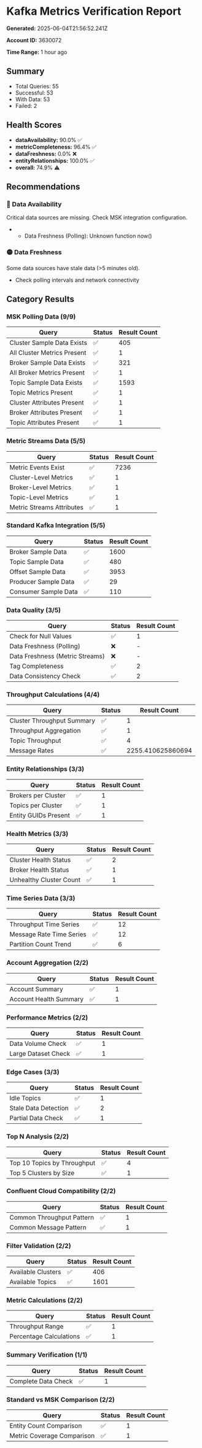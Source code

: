 # Kafka Metrics Verification Report

**Generated:** 2025-06-04T21:56:52.241Z

**Account ID:** 3630072

**Time Range:** 1 hour ago

## Summary

- Total Queries: 55
- Successful: 53
- With Data: 53
- Failed: 2

## Health Scores

- **dataAvailability:** 90.0% ✅
- **metricCompleteness:** 96.4% ✅
- **dataFreshness:** 0.0% ❌
- **entityRelationships:** 100.0% ✅
- **overall:** 74.9% ⚠️

## Recommendations

### 🔴 Data Availability

Critical data sources are missing. Check MSK integration configuration.

- - Data Freshness (Polling): Unknown function now()

### 🟡 Data Freshness

Some data sources have stale data (>5 minutes old).

- Check polling intervals and network connectivity


## Category Results

### MSK Polling Data (9/9)

| Query | Status | Result Count |
|-------|--------|-------------|
| Cluster Sample Data Exists | ✅ | 405 |
| All Cluster Metrics Present | ✅ | 1 |
| Broker Sample Data Exists | ✅ | 321 |
| All Broker Metrics Present | ✅ | 1 |
| Topic Sample Data Exists | ✅ | 1593 |
| Topic Metrics Present | ✅ | 1 |
| Cluster Attributes Present | ✅ | 1 |
| Broker Attributes Present | ✅ | 1 |
| Topic Attributes Present | ✅ | 1 |

### Metric Streams Data (5/5)

| Query | Status | Result Count |
|-------|--------|-------------|
| Metric Events Exist | ✅ | 7236 |
| Cluster-Level Metrics | ✅ | 1 |
| Broker-Level Metrics | ✅ | 1 |
| Topic-Level Metrics | ✅ | 1 |
| Metric Streams Attributes | ✅ | 1 |

### Standard Kafka Integration (5/5)

| Query | Status | Result Count |
|-------|--------|-------------|
| Broker Sample Data | ✅ | 1600 |
| Topic Sample Data | ✅ | 480 |
| Offset Sample Data | ✅ | 3953 |
| Producer Sample Data | ✅ | 29 |
| Consumer Sample Data | ✅ | 110 |

### Data Quality (3/5)

| Query | Status | Result Count |
|-------|--------|-------------|
| Check for Null Values | ✅ | 1 |
| Data Freshness (Polling) | ❌ | - |
| Data Freshness (Metric Streams) | ❌ | - |
| Tag Completeness | ✅ | 2 |
| Data Consistency Check | ✅ | 2 |

### Throughput Calculations (4/4)

| Query | Status | Result Count |
|-------|--------|-------------|
| Cluster Throughput Summary | ✅ | 1 |
| Throughput Aggregation | ✅ | 1 |
| Topic Throughput | ✅ | 4 |
| Message Rates | ✅ | 2255.410625860694 |

### Entity Relationships (3/3)

| Query | Status | Result Count |
|-------|--------|-------------|
| Brokers per Cluster | ✅ | 1 |
| Topics per Cluster | ✅ | 1 |
| Entity GUIDs Present | ✅ | 1 |

### Health Metrics (3/3)

| Query | Status | Result Count |
|-------|--------|-------------|
| Cluster Health Status | ✅ | 2 |
| Broker Health Status | ✅ | 1 |
| Unhealthy Cluster Count | ✅ | 1 |

### Time Series Data (3/3)

| Query | Status | Result Count |
|-------|--------|-------------|
| Throughput Time Series | ✅ | 12 |
| Message Rate Time Series | ✅ | 12 |
| Partition Count Trend | ✅ | 6 |

### Account Aggregation (2/2)

| Query | Status | Result Count |
|-------|--------|-------------|
| Account Summary | ✅ | 1 |
| Account Health Summary | ✅ | 1 |

### Performance Metrics (2/2)

| Query | Status | Result Count |
|-------|--------|-------------|
| Data Volume Check | ✅ | 1 |
| Large Dataset Check | ✅ | 1 |

### Edge Cases (3/3)

| Query | Status | Result Count |
|-------|--------|-------------|
| Idle Topics | ✅ | 1 |
| Stale Data Detection | ✅ | 2 |
| Partial Data Check | ✅ | 1 |

### Top N Analysis (2/2)

| Query | Status | Result Count |
|-------|--------|-------------|
| Top 10 Topics by Throughput | ✅ | 4 |
| Top 5 Clusters by Size | ✅ | 1 |

### Confluent Cloud Compatibility (2/2)

| Query | Status | Result Count |
|-------|--------|-------------|
| Common Throughput Pattern | ✅ | 1 |
| Common Message Pattern | ✅ | 1 |

### Filter Validation (2/2)

| Query | Status | Result Count |
|-------|--------|-------------|
| Available Clusters | ✅ | 406 |
| Available Topics | ✅ | 1601 |

### Metric Calculations (2/2)

| Query | Status | Result Count |
|-------|--------|-------------|
| Throughput Range | ✅ | 1 |
| Percentage Calculations | ✅ | 1 |

### Summary Verification (1/1)

| Query | Status | Result Count |
|-------|--------|-------------|
| Complete Data Check | ✅ | 1 |

### Standard vs MSK Comparison (2/2)

| Query | Status | Result Count |
|-------|--------|-------------|
| Entity Count Comparison | ✅ | 1 |
| Metric Coverage Comparison | ✅ | 1 |

